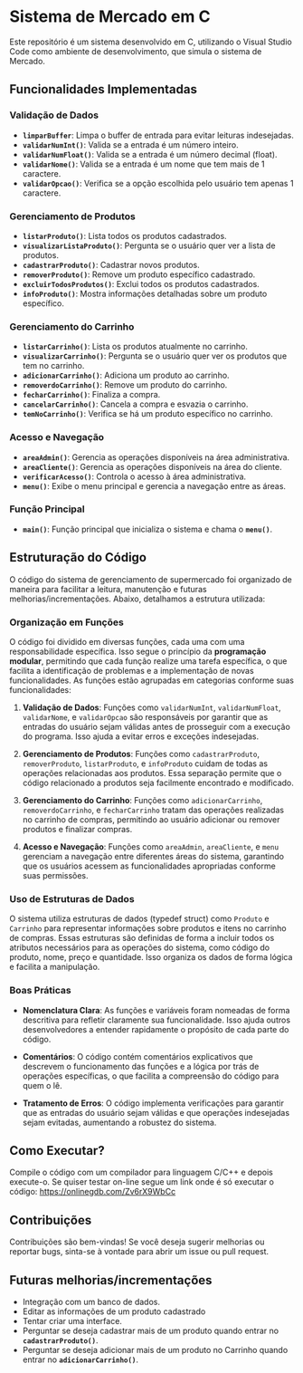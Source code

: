 # Sistema de Mercado em C
Este repositório é um sistema desenvolvido em C, utilizando o Visual Studio Code como ambiente de desenvolvimento, que simula o sistema de Mercado. 

## Funcionalidades Implementadas

### Validação de Dados
- **`limparBuffer`**: Limpa o buffer de entrada para evitar leituras indesejadas.
- **`validarNumInt()`**: Valida se a entrada é um número inteiro.
- **`validarNumFloat()`**: Valida se a entrada é um número decimal (float).
- **`validarNome()`**: Valida se a entrada é um nome que tem mais de 1 caractere.
- **`validarOpcao()`**: Verifica se a opção escolhida pelo usuário tem apenas 1 caractere.

### Gerenciamento de Produtos
- **`listarProduto()`**: Lista todos os produtos cadastrados.
- **`visualizarListaProduto()`**: Pergunta se o usuário quer ver a lista de produtos.
- **`cadastrarProduto()`**: Cadastrar novos produtos.
- **`removerProduto()`**: Remove um produto específico cadastrado.
- **`excluirTodosProdutos()`**: Exclui todos os produtos cadastrados.
- **`infoProduto()`**: Mostra informações detalhadas sobre um produto específico.

### Gerenciamento do Carrinho
- **`listarCarrinho()`**: Lista os produtos atualmente no carrinho.
- **`visualizarCarrinho()`**: Pergunta se o usuário quer ver os produtos que tem no carrinho.
- **`adicionarCarrinho()`**: Adiciona um produto ao carrinho.
- **`removerdoCarrinho()`**: Remove um produto do carrinho.
- **`fecharCarrinho()`**: Finaliza a compra.
- **`cancelarCarrinho()`**: Cancela a compra e esvazia o carrinho.
- **`temNoCarrinho()`**: Verifica se há um produto específico no carrinho.

### Acesso e Navegação
- **`areaAdmin()`**: Gerencia as operações disponíveis na área administrativa.
- **`areaCliente()`**: Gerencia as operações disponíveis na área do cliente.
- **`verificarAcesso()`**: Controla o acesso à área administrativa.
- **`menu()`**: Exibe o menu principal e gerencia a navegação entre as áreas.

### Função Principal
- **`main()`**: Função principal que inicializa o sistema e chama o **`menu()`**.

## Estruturação do Código

O código do sistema de gerenciamento de supermercado foi organizado de maneira para facilitar a leitura, manutenção e futuras melhorias/incrementações. 
Abaixo, detalhamos a estrutura utilizada:

### Organização em Funções

O código foi dividido em diversas funções, cada uma com uma responsabilidade específica. Isso segue o princípio da **programação modular**, permitindo que cada função realize uma tarefa específica, o que facilita a identificação de problemas e a implementação de novas funcionalidades. As funções estão agrupadas em categorias conforme suas funcionalidades:

1. **Validação de Dados**: Funções como `validarNumInt`, `validarNumFloat`, `validarNome`, e `validarOpcao` são responsáveis por garantir que as entradas do usuário sejam válidas antes de prosseguir com a execução do programa. Isso ajuda a evitar erros e exceções indesejadas.

2. **Gerenciamento de Produtos**: Funções como `cadastrarProduto`, `removerProduto`, `listarProduto`, e `infoProduto` cuidam de todas as operações relacionadas aos produtos. Essa separação permite que o código relacionado a produtos seja facilmente encontrado e modificado.

3. **Gerenciamento do Carrinho**: Funções como `adicionarCarrinho`, `removerdoCarrinho`, e `fecharCarrinho` tratam das operações realizadas no carrinho de compras, permitindo ao usuário adicionar ou remover produtos e finalizar compras.

4. **Acesso e Navegação**: Funções como `areaAdmin`, `areaCliente`, e `menu` gerenciam a navegação entre diferentes áreas do sistema, garantindo que os usuários acessem as funcionalidades apropriadas conforme suas permissões.

### Uso de Estruturas de Dados

O sistema utiliza estruturas de dados (typedef struct) como `Produto` e `Carrinho` para representar informações sobre produtos e itens no carrinho de compras. Essas estruturas são definidas de forma a incluir todos os atributos necessários para as operações do sistema, como código do produto, nome, preço e quantidade. Isso organiza os dados de forma lógica e facilita a manipulação.

### Boas Práticas

- **Nomenclatura Clara**: As funções e variáveis foram nomeadas de forma descritiva para refletir claramente sua funcionalidade. Isso ajuda outros desenvolvedores a entender rapidamente o propósito de cada parte do código.
  
- **Comentários**: O código contém comentários explicativos que descrevem o funcionamento das funções e a lógica por trás de operações específicas, o que facilita a compreensão do código para quem o lê.

- **Tratamento de Erros**: O código implementa verificações para garantir que as entradas do usuário sejam válidas e que operações indesejadas sejam evitadas, aumentando a robustez do sistema.

## Como Executar?
Compile o código com um compilador para linguagem C/C++ e depois execute-o.
Se quiser testar on-line segue um link onde é só executar o código: https://onlinegdb.com/Zv6rX9WbCc

## Contribuições

Contribuições são bem-vindas! 
Se você deseja sugerir melhorias ou reportar bugs, sinta-se à vontade para abrir um issue ou pull request.

## Futuras melhorias/incrementações 
- Integração com um banco de dados.
- Editar as informações de um produto cadastrado
- Tentar criar uma interface.
- Perguntar se deseja cadastrar mais de um produto quando entrar no **`cadastrarProduto()`**.
- Perguntar se deseja adicionar mais de um produto no Carrinho quando entrar no **`adicionarCarrinho()`**.